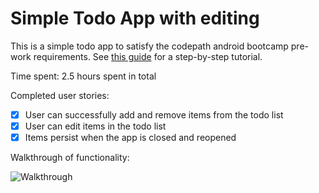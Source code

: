 # Simple Todo App with editing

This is a simple todo app to satisfy the codepath android bootcamp pre-work requirements. See [this guide](http://courses.codepath.com/snippets/intro_to_android/prework) for a step-by-step tutorial.

Time spent: 2.5 hours spent in total

Completed user stories:
- [x] User can successfully add and remove items from the todo list
- [x] User can edit items in the todo list
- [x] Items persist when the app is closed and reopened

Walkthrough of functionality:

![Walkthrough](https://raw.githubusercontent.com/zero-impact/TodoApp/master/walkthrough.gif)
